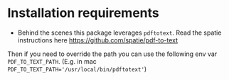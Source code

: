 # Installation requirements
- Behind the scenes this package leverages `pdftotext`. Read the spatie instructions here https://github.com/spatie/pdf-to-text

Then if you need to override the path you can use the following env var `PDF_TO_TEXT_PATH`.
(E.g. in mac `PDF_TO_TEXT_PATH='/usr/local/bin/pdftotext'`)
